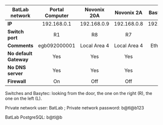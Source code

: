 | **BatLab network** | Portal Computer | Novonix 20A  | Novonix 2A  | Basytec (R) | Basytec (L) |
|--------------------|:---------------:|:------------:|:-----------:|:-----------:|:-----------:|
| **IP**             | 192.168.0.1     | 192.168.0.9  | 192.168.0.8 | 192.168.0.3 | 192.168.0.2 |
| **Switch port**    |    R1           | R8           | R7          | R3          | R2          |
| **Comments**       |  egb092000001   | Local Area 4 | Local Area 4| Ethernet 3  | Ethernet 2  |
| **No default Gateway** |    Yes      |  Yes         | Yes         | Yes         | Yes         |
| **No DNS server**    |     Yes       | Yes          | Yes         | Yes         | Yes         |
| **Firewall**    |          On        | Off          | Off         | Off         | Off         |

Switches and Basytec: looking from the door, the one on the right (R), the one on the left (L).

Private network user: BatLab ; Private network password: b@tl@b123

BatLab PostgreSQL: b@tl@b
